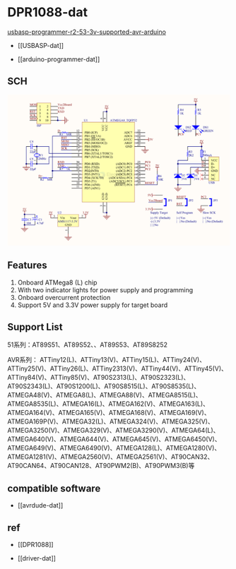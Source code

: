 
# DPR1088-dat

[usbasp-programmer-r2-53-3v-supported-avr-arduino](https://www.electrodragon.com/product/usbasp-programmer-r2-53-3v-supported-avr-arduino/)

- [[USBASP-dat]]

- [[arduino-programmer-dat]]


## SCH 

![](2024-06-13-17-43-55.png)

## Features

1. Onboard ATMega8 (L) chip
2. With two indicator lights for power supply and programming
3. Onboard overcurrent protection
4. Support 5V and 3.3V power supply for target board


## Support List 

51系列：AT89S51、AT89S52、、AT89S53、AT89S8252

AVR系列： ATTiny12(L)、ATTiny13(V)、ATTiny15(L)、ATTiny24(V)、ATTiny25(V)、ATTiny26(L)、ATTiny2313(V)、ATTiny44(V)、ATTiny45(V)、ATTiny84(V)、ATTiny85(V)、AT90S2313(L)、AT90S2323(L)、AT90S2343(L)、AT90S1200(L)、AT90S8515(L)、AT90S8535(L)、ATMEGA48(V)、ATMEGA8(L)、ATMEGA88(V)、ATMEGA8515(L)、ATMEGA8535(L)、ATMEGA16(L)、ATMEGA162(V)、ATMEGA163(L)、ATMEGA164(V)、ATMEGA165(V)、ATMEGA168(V)、ATMEGA169(V)、ATMEGA169P(V)、ATMEGA32(L)、ATMEGA324(V)、ATMEGA325(V)、ATMEGA3250(V)、ATMEGA329(V)、ATMEGA3290(V)、ATMEGA64(L)、ATMEGA640(V)、ATMEGA644(V)、ATMEGA645(V)、ATMEGA6450(V)、ATMEGA649(V)、ATMEGA6490(V)、ATMEGA128(L)、ATMEGA1280(V)、ATMEGA1281(V)、ATMEGA2560(V)、ATMEGA2561(V)、AT90CAN32、AT90CAN64、AT90CAN128、AT90PWM2(B)、AT90PWM3(B)等

## compatible software 

- [[avrdude-dat]]

## ref 

- [[DPR1088]]

- [[driver-dat]]
